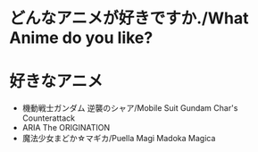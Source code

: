 # どんなアニメが好きですか./What Anime do you like?

# 好きなアニメ
- 機動戦士ガンダム 逆襲のシャア/Mobile Suit Gundam Char's Counterattack
- ARIA The ORIGINATION
- 魔法少女まどか☆マギカ/Puella Magi Madoka Magica

  
